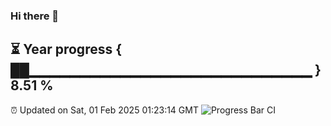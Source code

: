 ### Hi there 👋
⏳ Year progress { ██▁▁▁▁▁▁▁▁▁▁▁▁▁▁▁▁▁▁▁▁▁▁▁▁▁▁▁▁ } 8.51 %
---
⏰ Updated on Sat, 01 Feb 2025 01:23:14 GMT
![Progress Bar CI](https://github.com/liununu/liununu/workflows/Progress%20Bar%20CI/badge.svg)

